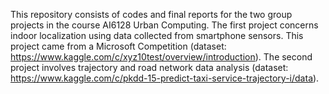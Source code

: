 This repository consists of codes and final reports for the two group projects in the course AI6128 Urban Computing. The first project concerns indoor localization using data collected from smartphone sensors. This project came from a Microsoft Competition (dataset: https://www.kaggle.com/c/xyz10test/overview/introduction). The second project involves trajectory and road network data analysis (dataset: https://www.kaggle.com/c/pkdd-15-predict-taxi-service-trajectory-i/data).
